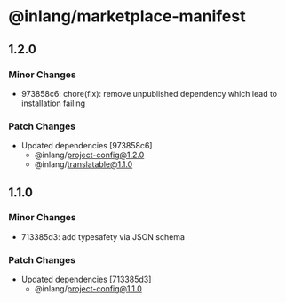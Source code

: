 # @inlang/marketplace-manifest

## 1.2.0

### Minor Changes

- 973858c6: chore(fix): remove unpublished dependency which lead to installation failing

### Patch Changes

- Updated dependencies [973858c6]
  - @inlang/project-config@1.2.0
  - @inlang/translatable@1.1.0

## 1.1.0

### Minor Changes

- 713385d3: add typesafety via JSON schema

### Patch Changes

- Updated dependencies [713385d3]
  - @inlang/project-config@1.1.0
